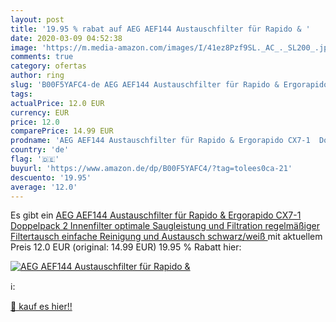 ```yaml
---
layout: post
title: '19.95 % rabat auf AEG AEF144 Austauschfilter für Rapido & '
date: 2020-03-09 04:52:38
image: 'https://m.media-amazon.com/images/I/41ez8Pzf9SL._AC_._SL200_.jpg'
comments: true
category: ofertas
author: ring
slug: 'B00F5YAFC4-de AEG AEF144 Austauschfilter für Rapido & Ergorapido CX7-1...'
tags: 
actualPrice: 12.0 EUR
currency: EUR
price: 12.0
comparePrice: 14.99 EUR
prodname: 'AEG AEF144 Austauschfilter für Rapido & Ergorapido CX7-1  Doppelpack  2 Innenfilter  optimale Saugleistung und Filtration  regelmäßiger Filtertausch  einfache Reinigung und Austausch  schwarz/weiß '
country: 'de'
flag: '🇩🇪'
buyurl: 'https://www.amazon.de/dp/B00F5YAFC4/?tag=tolees0ca-21'
descuento: '19.95'
average: '12.0'
---
```


Es gibt ein [AEG AEF144 Austauschfilter für Rapido & Ergorapido CX7-1  Doppelpack  2 Innenfilter  optimale Saugleistung und Filtration  regelmäßiger Filtertausch  einfache Reinigung und Austausch  schwarz/weiß ](https://www.amazon.de/dp/B00F5YAFC4/?tag=tolees0ca-21) mit aktuellem Preis 12.0 EUR (original: 14.99 EUR) 19.95 % Rabatt hier:

[![AEG AEF144 Austauschfilter für Rapido & ](https://m.media-amazon.com/images/I/41ez8Pzf9SL._AC_._SL200_.jpg)](https://www.amazon.de/dp/B00F5YAFC4/?tag=tolees0ca-21)

ℹ️:


[🛒 kauf es hier!!](https://www.amazon.de/dp/B00F5YAFC4/?tag=tolees0ca-21)
